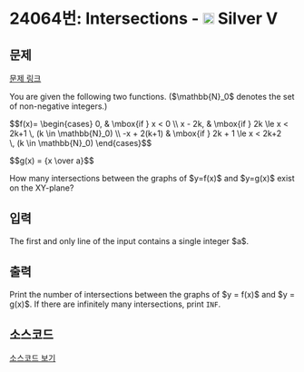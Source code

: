 # 24064번: Intersections - <img src="https://static.solved.ac/tier_small/6.svg" style="height:20px" /> Silver V

<!-- performance -->

<!-- 문제 제출 후 깃허브에 푸시를 했을 때 제출한 코드의 성능이 입력될 공간입니다.-->

<!-- end -->

## 문제

[문제 링크](https://boj.kr/24064)


<p>You are given the following&nbsp;two functions.&nbsp;($\mathbb{N}_0$ denotes the set of non-negative integers.)</p>

<p>$$f(x)= \begin{cases} 0,&nbsp;&amp; \mbox{if } x &lt; 0 \\ x - 2k, &amp; \mbox{if } 2k \le x &lt; 2k+1 \, (k \in \mathbb{N}_0) \\ -x + 2(k+1)&nbsp;&amp; \mbox{if } 2k + 1 \le x &lt; 2k+2 \,&nbsp;(k \in \mathbb{N}_0) \end{cases}$$</p>

<p>$$g(x)&nbsp;= {x \over a}$$</p>

<p>How many intersections between the graphs of&nbsp;$y=f(x)$ and&nbsp;$y=g(x)$ exist on&nbsp;the XY-plane?</p>



## 입력


<p>The first and only line of the input contains a single integer $a$.</p>



## 출력


<p>Print the number of intersections between&nbsp;the graphs of $y = f(x)$ and $y = g(x)$.&nbsp;If there are infinitely many intersections, print <code>INF</code>.</p>



## 소스코드

[소스코드 보기](Intersections.py)